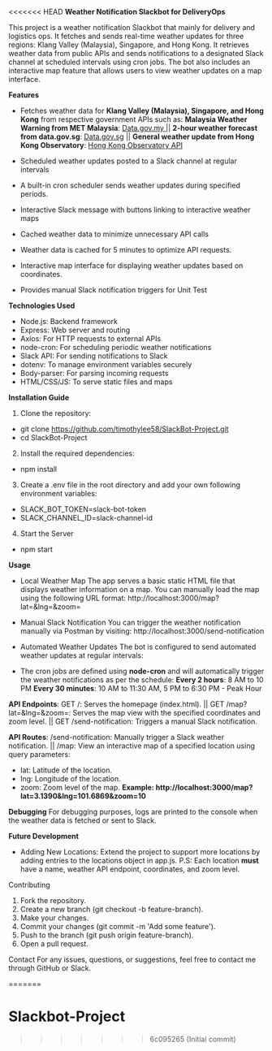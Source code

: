 <<<<<<< HEAD
**Weather Notification Slackbot for DeliveryOps**

This project is a weather notification Slackbot that mainly for delivery and logistics ops. It fetches and sends real-time weather updates for three regions: Klang Valley (Malaysia), Singapore, and Hong Kong. It retrieves weather data from public APIs and sends notifications to a designated Slack channel at scheduled intervals using cron jobs. The bot also includes an interactive map feature that allows users to view weather updates on a map interface.

**Features**
- Fetches weather data for **Klang Valley (Malaysia), Singapore, and Hong Kong** from respective government APIs such as:
**Malaysia Weather Warning from MET Malaysia**: [Data.gov.my ](https://developer.data.gov.my/realtime-api/weather#source-of-weather-data) ||
**2-hour weather forecast from data.gov.sg**: [Data.gov.sg](https://data.gov.sg/collections/1459/view) ||
**General weather update from Hong Kong Observatory**: [Hong Kong Observatory API ](https://www.hko.gov.hk/en/weatherAPI/doc/files/HKO_Open_Data_API_Documentation.pdf)
  

- Scheduled weather updates posted to a Slack channel at regular intervals
- A built-in cron scheduler sends weather updates during specified periods.
- Interactive Slack message with buttons linking to interactive weather maps
- Cached weather data to minimize unnecessary API calls
- Weather data is cached for 5 minutes to optimize API requests.
- Interactive map interface for displaying weather updates based on coordinates.
- Provides manual Slack notification triggers for Unit Test

**Technologies Used**
- Node.js: Backend framework
- Express: Web server and routing
- Axios: For HTTP requests to external APIs
- node-cron: For scheduling periodic weather notifications
- Slack API: For sending notifications to Slack
- dotenv: To manage environment variables securely
- Body-parser: For parsing incoming requests
- HTML/CSS/JS: To serve static files and maps
  
**Installation Guide**
1. Clone the repository:
- git clone https://github.com/timothylee58/SlackBot-Project.git
- cd SlackBot-Project

2. Install the required dependencies:
- npm install

3. Create a .env file in the root directory and add your own following environment variables:
- SLACK_BOT_TOKEN=slack-bot-token
- SLACK_CHANNEL_ID=slack-channel-id

4. Start the Server
- npm start

**Usage**
- Local Weather Map
The app serves a basic static HTML file that displays weather information on a map. You can manually load the map using the following URL format:
http://localhost:3000/map?lat=<latitude>&lng=<longitude>&zoom=<zoom-level>

- Manual Slack Notification
You can trigger the weather notification manually via Postman by visiting:
http://localhost:3000/send-notification

- Automated Weather Updates
The bot is configured to send automated weather updates at regular intervals:

- The cron jobs are defined using **node-cron** and will automatically trigger the weather notifications as per the schedule:
**Every 2 hours**: 8 AM to 10 PM
**Every 30 minutes**: 10 AM to 11:30 AM, 5 PM to 6:30 PM - Peak Hour

**API Endpoints**:
GET /: Serves the homepage (index.html). ||
GET /map?lat=&lng=&zoom=: Serves the map view with the specified coordinates and zoom level. ||
GET /send-notification: Triggers a manual Slack notification.

**API Routes**:
/send-notification: Manually trigger a Slack weather notification. ||
/map: View an interactive map of a specified location using query parameters:
- lat: Latitude of the location.
- lng: Longitude of the location.
- zoom: Zoom level of the map.
**Example: http://localhost:3000/map?lat=3.1390&lng=101.6869&zoom=10**

**Debugging**
For debugging purposes, logs are printed to the console when the weather data is fetched or sent to Slack.

**Future Development**
- Adding New Locations:
Extend the project to support more locations by adding entries to the locations object in app.js. P.S: Each location **must** have a name, weather API endpoint, coordinates, and zoom level.



Contributing
1. Fork the repository.
2. Create a new branch (git checkout -b feature-branch).
3. Make your changes.
4. Commit your changes (git commit -m 'Add some feature').
5. Push to the branch (git push origin feature-branch).
6. Open a pull request.

Contact
For any issues, questions, or suggestions, feel free to contact me through GitHub or Slack.




=======
# Slackbot-Project
>>>>>>> 6c095265 (Initial commit)
